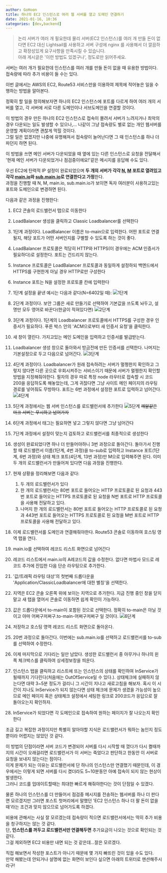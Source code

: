 ```yaml
---
author: GoHoon
title: 하나의 EC2 인스턴스로 여러 웹 서버를 열고 도메인 연결하기
date: 2021-01-16, 10:36
categories: [dev,backend]
---
```

> 논리 서버가 여러 개 필요한데 물리 서버(EC2 인스턴스)를 여러 개 만들 돈이 없다면 EC2 대신 Lightsail를 사용하고 
> 서버 구성에 nginx 를 사용해서 더 깔끔하고 확장성있게 요구사항을 만족시킬 수 있습니다.  
> 아래 게시글은 '이런 방법도 있겠구나', 정도로만 읽어주세요.

서버는 여러 개가 필요한데 인스턴스를 여러 개를 만들 돈이 없을 때 유용한 방법이다.   
접속량에 따라 추가 비용이 들 수는 있다.   
<!-- Excerpt -->

이번 글에서는 AWS의 EC2, Route53 서비스만을 이용하여 제목에 적어놓은 일을 수행하는 방법을 알아본다.   

정확히 할 일을 정의해보자면 하나의 EC2 인스턴스에 포트를 다르게 하여 여러 개의 서버를 열고, 각 서버에 서로 다른 도메인이나 서브도메인을 연결할 것이다.   

이 방법의 경우 만든 하나의 EC2 인스턴스로 접속이 몰려서 서버가 느려지거나 최악의 경우 다운되는 일도 발생할 수 있으나,... 나같이 그냥 접속량도 별로 없는
개인 웹서버를 운영할 계획이라면 괜찮게 먹힐 것이다.   
그럴 일은 없겠지만 나중에 유명해져서 접속량이 늘어난다면 그 때 인스턴스를 하나 더 파던지 하면 된다.   

이 방법을 쓰면 메인 서버가 다운되었을 때 옆에 있는 다른 인스턴스로 요청을 전달해서 '현재 메인 서버가 다운되었거나 점검중이에요!'같은 메시지를 응답해 수도 있다.   

우선 EC2에 탄력적 IP 설정이 완료되었으며 <b>두 개의 서버가 각각 <u>N</u>, <u>M</u> 포트로 열려있고 각각 <u>main.io</u>와 <u>sub.main.io</u>로 연결한다고 가정</b>한다.   
과정을 진행할 때 N, M, main.io, sub.main.io가 보이면 독자 여러분이 사용하고있는 포트와 도메인으로 변경하면 된다.   

다음과 같은 과정을 진행한다:

1. EC2 콘솔의 로드밸런서 탭으로 이동한다
2. LoadBalancer 생성을 클릭하고 Classic Loadbalancer를 선택한다
3. 1단계 과정이다. LoadBalancer 이름은 to-main으로 입력한다. 어떤 포트로 연결될지, 해당 포트가 어떤 서버인지를 구별할 수 있도록 하는 것이 좋다.
4. LoadBalancer 프로토콜은 적당히 HTTP와 HTTPS(이 경우에는 ACM 인증서가 필요하다)로 설정한다. 포트는 건드리지 않는다. 
5. Instance 프로토콜은 LoadBalancer 프로토콜과 동일하게 설정하되 백엔드에서 HTTPS를 구현한게 아닐 경우 HTTP로만 구성한다
6. Instance 포트는 N을 설정한 프로토콜 칸에 입력한다
7. 1단계 설정을 끝낸 예시는 다음과 같다(N=6402일 때): ![1단계](...image_base.../loadbalancer-1st-step.jpg)
8. 2단계 과정이다. 보안 그룹은 새로 만들기로 선택하여 기본값을 쓰도록 놔두고, 설명만 모두 영어로 바꾼다(한글이 적혀있다면)
   ![2단계](...image_base.../loadbalancer-2nd-step.jpg)
9. 3단계 과정이다. 1단계의 Loadbalancer 프로토콜에서 HTTPS를 구성한 경우 인증서가 필요하다. 푸른 박스 안의 'ACM으로부터 새 인증서 요청'을 클릭한다.
10. 새 창이 열린다. 가지고있는 메인 도메인을 입력하고 인증서를 발급받는다.
11. Loadbalancer 생성 창으로 돌아와서 방금전에 만든 인증서를 선택한다. 나머지는 기본설정으로 두고 다음으로 넘어간다.
    ![3단계](...image_base.../loadbalancer-3rd-step.jpg)
12. 4단계 과정이다. Loadbalancer가 원래 접속하려는 서버가 멀쩡한지 확인하고 그렇지 않다면 다른 곳으로 우회시켜주는 서비스이기 때문에 
    서버가 멀쩡한지 확인할 방법을 지정해줘야한다. 필자의 경우 따로 특정 node 라우터로 접속할 시 코드 200을 응답하도록 해놓았는데, 
    그게 귀찮다면 그냥 사이트 메인 페이지의 라우팅 경로를 넣어줘도 무방하다. 포트는 6번 과정에서 설정한 포트로 입력하고 넘어간다.
    ![4단계](...image_base.../loadbalancer-4th-step.jpg)
    
13. 5단계 과정에서는 웹 서버 인스턴스를 로드밸런서에 추가한다
    ![5단계](...image_base.../loadbalancer-5th-step.jpg)
    <del>깨알같은 마크 서버는 무시하고 넘어가자</del>
    
14. 6단계 과정에서 태그는 필요하면 넣고 그렇지 않다면 그냥 넘어간다
15. 7단계 과정에서 설정이 맞는지 검토하고 로드밸런서를 최종적으로 생성한다
16. 생성이 완료되었다면 하나 더 만들어야하니 3번 과정으로 돌아간다. 돌아가서 진행할 때 로드밸런서 이름(1단계, 4번 과정)을 to-sub로 입력하고 
    Instance 포트(1단계, 6번 과정)와 상태 체크 포트(4단계, 13번 과정)만 
    M으로 입력해주면 된다. 이미 두 개의 로드밸런서가 만들어져 있다면 다음 과정을 진행한다.
17. 현재 상황을 정리해보면 다음과 같다:
      1. 두 개의 로드밸런서가 있다
      2. 한 개의 로드밸런서는 80번 포트로 들어오는 HTTP 프로토콜로 된 요청과 443번 포트로 들어오는 HTTPS 프로토콜로 된 요청을 N번 포트로 HTTP 프로토콜을 사용해 전달하고 있다.
      3. 나머지 한 개의 로드밸런서는 80번 포트로 들어오는 HTTP 프로토콜로 된 요청과 443번 포트로 들어오는 HTTPS 프로토콜로 된 요청을 M번 포트로 HTTP 프로토콜을 사용해 전달하고 있다.
18. 이제 로드밸런서를 도메인과 연결해줘야한다. Route53 콘솔로 이동하여 호스팅 영역 탭을 연다.
19. main.io를 선택하여 레코드 리스트 화면으로 넘어간다
20. 레코드 리스트에서 main.io의 A레코드의 값을 수정한다. 없다면 마법사 모드로 레코드 추가에 진입한 다음 단순 라우팅으로 추가한다.
21. '값/트래픽 라우팅 대상'의 첫번째 드롭다운을 'Application/ClassicLoadbalancer에 대한 별칭'을 선택한다.
22. 지역은 EC2 콘솔 오른쪽 위에 보이는 지역으로 추가한다. 지금 진행 중인 창을 닫지 말고 새 탭을 열어서 콘솔로 이동하면 쉽게 확인이 가능하다.
23. 값은 드롭다운에서 to-main이 포함된 것으로 선택한다. 정확히 to-main은 아닐 것이고 아마 어쩌구저쩌구.to-main-어쩌구저쩌구 일 것이다.
    ![6단계](...image_base.../route53-1st-step.jpg)
24. 저장하고 호스팅 영역 레코드 리스트 화면으로 돌아온다.
25. 20번 과정으로 돌아간다. 이번에는 sub.main.io를 선택하고 로드밸런서를 to-sub를 선택하여 수정한다.
26. 이제 마지막으로 기다리는 일만 남았다. 생성한 로드밸런서 중 아무거나 하나의 왼쪽 체크박스를 클릭하여 상세정보창을 띄운다.
27. 인스턴스 탭을 클릭하고 리스트에 뜨는 인스턴스의 상태를 확인하여 InService가 될때까지 기다린다(처음에는 OutOfService일 수 있다.). 상태체크에 실패하지 않는다면 
    대략 3~5분 정도가 걸리니 그 시간이 지나고 새로고침을 해보자. 혹시 이 시간이 지나도 InService가 되지 않는다면 상태 체크에 
    문제가 생겼을 가능성이 높으므로 메인 페이지 혹은 상태체크 설정에서 세팅한 링크로 200코드가 응답으로 잘 돌아오는지 확인하자.
28. InService가 되었다면 각 도메인으로 접속하여 원하는 페이지가 잘 나오는지 확인한다


조금 길고 복잡한 과정이지만 특별히 알아야할 지식은 로드밸런서가 뭐하는 놈인지 정도 뿐이라 어렵지는 않았던 것 같다.   

이 방법의 단점이라면 서버 코드가 변경되어 서버를 다시 시작할 때 껐다가 다시 켤때까지의 시간이 오래걸리면 로드밸런서가 이 서버는 죽었다고 판단하고
한동안 이 서버로 요청을 보내지 않는다는 점이다.   
이게 문제가 되는 이유는 로드밸런서에 단 하나의 인스턴스만 연결했기 때문인데, 이 경우에서는 이렇게 되면
서버를 다시 켰더라도 5~10분동안 아예 접속이 되지 않는 현상이 발생한다.   
그러니 코드를 업데이트할때는 최대한 빠르게 해줘야한다는 것이 단점일 수 있겠다.   

물론 하나의 인스턴스를 더 만들어서 점검중 메시지를 전송하는 웹서버를 하나 더 판다면 모르겠지만 그러면 포스트 첫머리에서 말했던 'EC2 인스턴스 하나 더 팔
돈이 없을 때'라는 조건과 맞지 않으므로 넘어가도록 하겠다.   

비용에 관해서는 사실 잘 모르겠는데 접속량이 적으면 로드밸런서에서는 딱히 추가 비용을 청구하지는 않는 것 같다.   
단, **인스턴스를 꺼두고 로드밸런서만 연결해두면** 추가요금이 나오는 것으로 확인되는 것 같다.   
그걸 제외하면 EC2 비용만 내면 되는 것 같은데...잘은 모르겠다.   

직접 해보면서 작성한 포스트가 아니기 때문에 몇 가지 빠뜨린 것이 있을 수도 있다.    
만약 해봤는데 안되거나 설명에 없는 화면이 보인다 싶으면 아래의 트위터로 멘션해주시라구!
